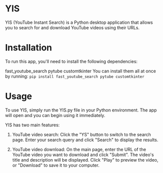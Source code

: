 # YIS 

YIS (YouTube Instant Search) is a Python desktop application that allows you to search for and download YouTube videos using their URLs.

# Installation

To run this app, you'll need to install the following dependencies:

fast_youtube_search
pytube
customtkinter
You can install them all at once by running:
`pip install fast_youtube_search pytube customtkinter`

# Usage

To use YIS, simply run the YIS.py file in your Python environment. The app will open and you can begin using it immediately.

YIS has two main features:

1. YouTube video search: Click the "YS" button to switch to the search page. Enter your search query and click "Search" to display the results.

2. YouTube video download: On the main page, enter the URL of the YouTube video you want to download and click "Submit". The video's title and description will be displayed. Click "Play" to preview the video, or "Download" to save it to your computer.
